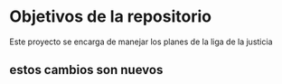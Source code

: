# Objetivos de la repositorio

Este proyecto se encarga de manejar los planes de la liga de la justicia



## estos cambios son nuevos 


